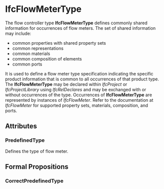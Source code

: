 # IfcFlowMeterType

The flow controller type **IfcFlowMeterType** defines commonly shared information for occurrences of flow meters. The set of shared information may include:

* common properties with shared property sets
* common representations
* common materials
* common composition of elements
* common ports
<!-- end of short definition -->

It is used to define a flow meter type specification indicating the specific product information that is common to all occurrences of that product type. The **IfcFlowMeterType** may be declared within _IfcProject_ or _IfcProjectLibrary_ using _IfcRelDeclares_ and may be exchanged with or without occurrences of the type. Occurrences of **IfcFlowMeterType** are represented by instances of _IfcFlowMeter_. Refer to the documentation at _IfcFlowMeter_ for supported property sets, materials, composition, and ports.

## Attributes

### PredefinedType
Defines the type of flow meter.

## Formal Propositions

### CorrectPredefinedType

